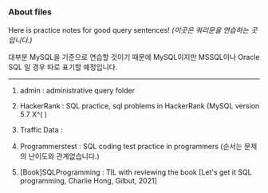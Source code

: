 
### About files

Here is practice notes for good query sentences! _(이곳은 쿼리문을 연습하는 곳입니다.)_

대부분 MySQL을 기준으로 연습할 것이기 때문에 MySQL이지만 MSSQL이나 Oracle SQL 일 경우 따로 표기할 예정입니다.

---

1. admin : administrative query folder

2. HackerRank : SQL practice, sql problems in HackerRank (MySQL version 5.7 X^( )
  
3. Traffic Data : 

4. Programmerstest : SQL coding test practice in programmers (순서는 문제의 난이도와 관계없습니다.)

5. [Book]SQLProgramming : TIL with reviewing the book [Let's get it SQL programming, Charlie Hong, Gilbut, 2021]
